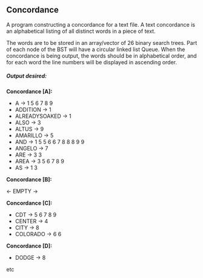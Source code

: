 ## Concordance

A program constructing a concordance for a text file.
A text concordance is an alphabetical listing of all distinct words in a piece of text. 

The words are to be stored in an array/vector of 26 binary search trees. Part of each node of the BST 
will have a circular linked list Queue. When the concordance is being output, the words should be in alphabetical order, and for 
each word the line numbers will be displayed in ascending order.

##### Output desired:

**Concordance [A]:**

- A -> 1 5 6 7 8 9
- ADDITION -> 1
- ALREADYSOAKED -> 1
- ALSO -> 3
- ALTUS -> 9
- AMARILLO -> 5
- AND -> 1 5 5 6 6 7 8 8 8 9 9
- ANGELO -> 7
- ARE -> 3 3
- AREA -> 3 5 6 7 8 9
- AS -> 1 3

**Concordance [B]:**

<- EMPTY ->

**Concordance [C]:**

- CDT -> 5 6 7 8 9
- CENTER -> 4
- CITY -> 8
- COLORADO -> 6 6

**Concordance [D]:**

- DODGE -> 8

etc
